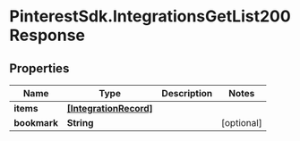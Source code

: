 # PinterestSdk.IntegrationsGetList200Response

## Properties

Name | Type | Description | Notes
------------ | ------------- | ------------- | -------------
**items** | [**[IntegrationRecord]**](IntegrationRecord.md) |  | 
**bookmark** | **String** |  | [optional] 


